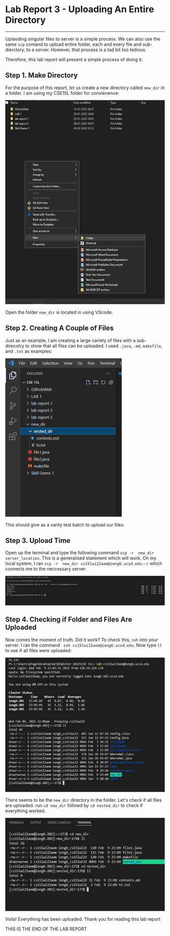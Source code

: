 # Lab Report 3 - Uploading An Entire Directory
---

Uplaoding singular files to server is a simple process. We can also use the same ```scp``` comand to upload entire folder, each and every file and sub-dierctory, to a server. However, that process is a tad bit too tedious. 

Therefore, this lab report will present a simple process of doing it.

## Step 1. Make Directory

For the purpose of this report, let us create a new directory called ```new_dir``` in a folder. I am using my CSE15L folder for convienence:

![step1](../images/lab_report_3/step_1.png)

Open the folder ```new_dir``` is located in using VScode.

## Step 2. Creating A Couple of Files

Just as an example, I am creating a large cariety of files with a sub-direcotry to show that all files can be uploaded. I used ```.java```, ```.md```, ```makefile```, and ```.txt``` as examples:

![step2](../images/lab_report_3/step_2.png)

This should give as a varity test batch to upload our files.

## Step 3. Upload Time

Open up the terminal and type the following command ```scp -r  new_dir server_location```. This is a generalised statement which will work. On my local system, I ran ```scp -r  new_dir cs15lwi22aom@ieng6.ucsd.edu:~/``` which connects me to the neccessary server.

![step3](../images/lab_report_3/step_3.png)

## Step 4. Checking if Folder and Files Are Uploaded

Now comes the moment of truth. Did it work? To check this, ```ssh``` into your server. I ran the command ``` ssh cs15lwi22aom@ieng6.ucsd.edu```. Now type ```ll``` to see if all files were uploaded:

![step4](../images/lab_report_3/step_4.png)

There seems to be the ```new_dir``` directory in the folder. Let's check if all files are uploaded. run ```cd new_dir``` followd by ```cd nested_dir``` to check if everything worked.

![step5](../images/lab_report_3/step_5.png)

Voila! Everything has been uploaded. Thank you for reading this lab report

THIS IS THE END OF THE LAB REPORT
